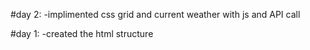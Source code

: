 #day 2:
-implimented css grid and current weather with js and API call

#day 1:
-created the html structure
